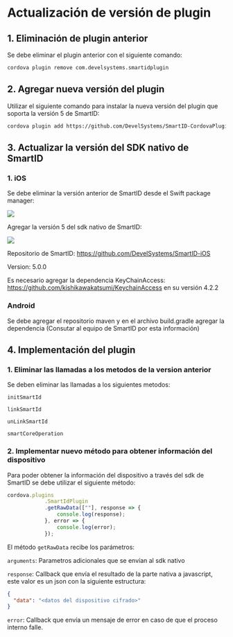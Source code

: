 # Actualización de versión de plugin

## 1. Eliminación de plugin anterior

Se debe eliminar el plugin anterior con el siguiente comando:

```bash
cordova plugin remove com.develsystems.smartidplugin
```

## 2. Agregar nueva versión del plugin

Utilizar el siguiente comando para instalar la nueva versión del plugin que soporta la versión 5 de SmartID:

```bash
cordova plugin add https://github.com/DevelSystems/SmartID-CordovaPlugin#v5-11.1.0
```

## 3. Actualizar la versión del SDK nativo de SmartID

### 1. iOS

Se debe eliminar la versión anterior de SmartID desde el Swift package manager:

![](https://firebasestorage.googleapis.com/v0/b/wilver-martinez.appspot.com/o/Screenshot%202024-01-25%20at%2012.48.11.png?alt=media&token=6b4d451a-08ae-4fa8-b875-fcfd9a1d8a78)

Agregar la versión 5 del sdk nativo de SmartID:

![](https://firebasestorage.googleapis.com/v0/b/wilver-martinez.appspot.com/o/Screenshot%202024-01-25%20at%2012.50.54.png?alt=media&token=4e2d46f6-7f50-42e2-b682-50a5376b7554)

Repositorio de SmartID: https://github.com/DevelSystems/SmartID-iOS

Version: 5.0.0

Es necesario agregar la dependencia KeyChainAccess: https://github.com/kishikawakatsumi/KeychainAccess en su versión 4.2.2

### Android

Se debe agregar el repositorio maven y en el archivo build.gradle agregar la dependencia (Consutar al equipo de SmartID por esta información)

## 4. Implementación del plugin

### 1. Eliminar las llamadas a los metodos de la version anterior

Se deben eliminar las llamadas a los siguientes metodos:

`initSmartId`

`linkSmartId`

`unLinkSmartId`

`smartCoreOperation`

### 2. Implementar nuevo método para obtener información del dispositivo

Para poder obtener la información del dispositivo a través del sdk de SmartID se debe utilizar el siguiente método:



```jsx
cordova.plugins
            .SmartIdPlugin
            .getRawData([""], response => {
                console.log(response);
            }, error => {
                console.log(error);
            });
```

El método `getRawData` recibe los parámetros:

`arguments`: Parametros adicionales que se envían al sdk nativo

`response`: Callback que envía el resultado de la parte nativa a javascript, este valor es un json con la siguiente estructura:

```json
{
  "data": "<datos del dispositivo cifrado>"
}
```

`error`: Callback que envía un mensaje de error en caso de que el proceso interno falle.
